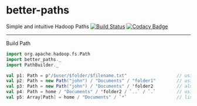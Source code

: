 # better-paths
Simple and intuitive Hadoop Paths
[![Build Status](https://travis-ci.org/kchenphy/better-paths.svg?branch=master)](https://travis-ci.org/kchenphy/better-paths)
[![Codacy Badge](https://api.codacy.com/project/badge/Grade/f54f8123f54c4426ba6bf32afd483604)](https://www.codacy.com/app/kchenphy/better-paths?utm_source=github.com&amp;utm_medium=referral&amp;utm_content=kchenphy/better-paths&amp;utm_campaign=Badge_Grade)


-------
Build Path

```scala
import org.apache.hadoop.fs.Path
import better_paths._
import PathBuilder._

val p1: Path = p"/$user/$folder/$filename.txt"                   // using path interpolator
val p2: Path = new Path("john") / "Documents" / "folder1"        // using / to build path
val p3: Path = new Path("john") / "Documents" / 'folder2         // also works with symbol 
val p4: Path = home / "Documents" / 'folder2 / `..` / `.`        // using home, . and ..
val p5: Array[Path] = home / "Documents" / `*`                   // list every path
```
